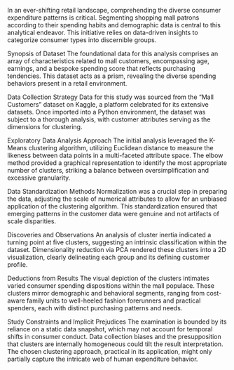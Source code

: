 In an ever-shifting retail landscape, comprehending the diverse consumer expenditure patterns is critical. Segmenting shopping mall patrons according to their spending habits and demographic data is central to this analytical endeavor. This initiative relies on data-driven insights to categorize consumer types into discernible groups.

Synopsis of Dataset
The foundational data for this analysis comprises an array of characteristics related to mall customers, encompassing age, earnings, and a bespoke spending score that reflects purchasing tendencies. This dataset acts as a prism, revealing the diverse spending behaviors present in a retail environment.

Data Collection Strategy
Data for this study was sourced from the “Mall Customers” dataset on Kaggle, a platform celebrated for its extensive datasets. Once imported into a Python environment, the dataset was subject to a thorough analysis, with customer attributes serving as the dimensions for clustering.


Exploratory Data Analysis Approach
The initial analysis leveraged the K-Means clustering algorithm, utilizing Euclidean distance to measure the likeness between data points in a multi-faceted attribute space. The elbow method provided a graphical representation to identify the most appropriate number of clusters, striking a balance between oversimplification and excessive granularity.

Data Standardization Methods
Normalization was a crucial step in preparing the data, adjusting the scale of numerical attributes to allow for an unbiased application of the clustering algorithm. This standardization ensured that emerging patterns in the customer data were genuine and not artifacts of scale disparities.

Discoveries and Observations
An analysis of cluster inertia indicated a turning point at five clusters, suggesting an intrinsic classification within the dataset. Dimensionality reduction via PCA rendered these clusters into a 2D visualization, clearly delineating each group and its defining customer profile.



Deductions from Results
The visual depiction of the clusters intimates varied consumer spending dispositions within the mall populace. These clusters mirror demographic and behavioral segments, ranging from cost-aware family units to well-heeled fashion forerunners and practical spenders, each with distinct purchasing patterns and needs.

Study Constraints and Implicit Prejudices
The examination is bounded by its reliance on a static data snapshot, which may not account for temporal shifts in consumer conduct. Data collection biases and the presupposition that clusters are internally homogeneous could tilt the result interpretation. The chosen clustering approach, practical in its application, might only partially capture the intricate web of human expenditure behavior.
